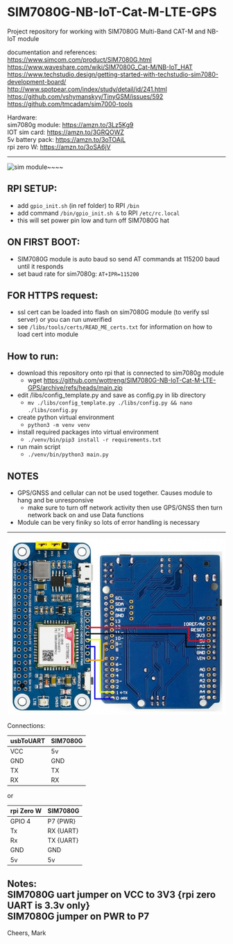 # SIM7080G-NB-IoT-Cat-M-LTE-GPS
Project repository for working with SIM7080G Multi-Band CAT-M and NB-IoT module

documentation and references: \
https://www.simcom.com/product/SIM7080G.html
https://www.waveshare.com/wiki/SIM7080G_Cat-M/NB-IoT_HAT
https://www.techstudio.design/getting-started-with-techstudio-sim7080-development-board/
http://www.spotpear.com/index/study/detail/id/241.html
https://github.com/vshymanskyy/TinyGSM/issues/592
https://github.com/tmcadam/sim7000-tools

Hardware: \
sim7080g module: https://amzn.to/3Lz5Kg9 \
IOT sim card: https://amzn.to/3GRQOWZ \
5v battery pack: https://amzn.to/3oTOAjL \
rpi zero W: https://amzn.to/3oSA6jV
- - - -
![sim module](https://github.com/wottreng/SIM7080G-NB-IoT-Cat-M-LTE-GPS/blob/main/pics/SIM7080G_Cat-M_NB-IoT_HAT-rpi.jpg)~~~~

## RPI SETUP:
* add `gpio_init.sh` (in ref folder) to RPI `/bin`
* add command `/bin/gpio_init.sh &` to RPI `/etc/rc.local`
* this will set power pin low and turn off SIM7080G hat

## ON FIRST BOOT:
* SIM7080G module is auto baud so send AT commands at 115200 baud until it responds
* set baud rate for sim7080g: `AT+IPR=115200`

## FOR HTTPS request:
* ssl cert can be loaded into flash on sim7080G module (to verify ssl server) or you can run unverified
* see `/libs/tools/certs/READ_ME_certs.txt` for information on how to load cert into module

## How to run:
* download this repository onto rpi that is connected to sim7080g module
    * wget https://github.com/wottreng/SIM7080G-NB-IoT-Cat-M-LTE-GPS/archive/refs/heads/main.zip
* edit /libs/config_template.py and save as config.py in lib directory
    * `mv ./libs/config_template.py ./libs/config.py && nano ./libs/config.py`
* create python virtual environment
    * `python3 -m venv venv`
* install required packages into virtual environment
    * `./venv/bin/pip3 install -r requirements.txt`
* run main script
    * `./venv/bin/python3 main.py` 

## NOTES
* GPS/GNSS and cellular can not be used together. Causes module to hang and be unresponsive
  * make sure to turn off network activity then use GPS/GNSS then turn network back on and use Data functions
* Module can be very finiky so lots of error handling is necessary 

- - - -
![module connections](https://github.com/wottreng/SIM7080G-NB-IoT-Cat-M-LTE-GPS/blob/main/pics/SIM7080G_Cat-M_NB-IoT_HAT.jpg)

Connections: 

| usbToUART | SIM7080G |
|-----------|----------|
| VCC       | 5v       |
| GND       | GND      |
| TX        | TX       |
| RX        | RX       |

or
    
| rpi Zero W | SIM7080G  |
|------------|-----------|
| GPIO 4     | P7 {PWR}  |
| Tx         | RX {UART} |
| Rx         | TX {UART} |
| GND        | GND       |
| 5v         | 5v        |

Notes: \
SIM7080G uart jumper on VCC to 3V3 {rpi zero UART is 3.3v only} \
SIM7080G jumper on PWR to P7 
----
Cheers,
Mark

